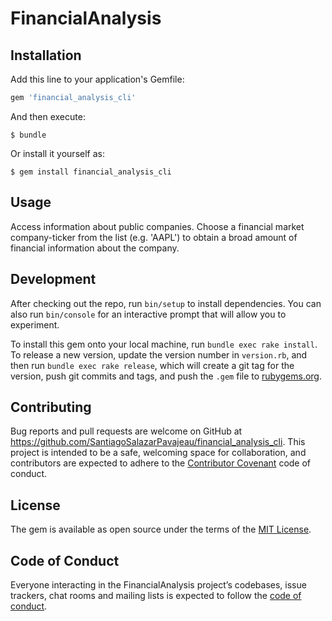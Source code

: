 # FinancialAnalysis

## Installation

Add this line to your application's Gemfile:

```ruby
gem 'financial_analysis_cli'
```

And then execute:

    $ bundle

Or install it yourself as:

    $ gem install financial_analysis_cli

## Usage

Access information about public companies. Choose a financial market company-ticker from the list (e.g. 'AAPL') to obtain a broad amount of financial information about the company.

## Development

After checking out the repo, run `bin/setup` to install dependencies. You can also run `bin/console` for an interactive prompt that will allow you to experiment.

To install this gem onto your local machine, run `bundle exec rake install`. To release a new version, update the version number in `version.rb`, and then run `bundle exec rake release`, which will create a git tag for the version, push git commits and tags, and push the `.gem` file to [rubygems.org](https://rubygems.org).

## Contributing

Bug reports and pull requests are welcome on GitHub at https://github.com/SantiagoSalazarPavajeau/financial_analysis_cli. This project is intended to be a safe, welcoming space for collaboration, and contributors are expected to adhere to the [Contributor Covenant](http://contributor-covenant.org) code of conduct.

## License

The gem is available as open source under the terms of the [MIT License](https://github.com/SantiagoSalazarPavajeau/financial_analysis_cli/blob/master/LICENSE.txt).

## Code of Conduct

Everyone interacting in the FinancialAnalysis project’s codebases, issue trackers, chat rooms and mailing lists is expected to follow the [code of conduct](https://github.com/SantiagoSalazarPavajeau/financial_analysis_cli/blob/master/CODE_OF_CONDUCT.md).
